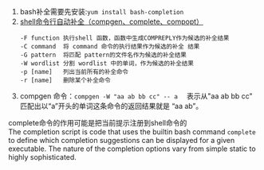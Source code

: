 1. bash补全需要先安装:`yum install bash-completion`    
1. [shell命令行自动补全（compgen、complete、compopt）](https://blog.csdn.net/ieearth/article/details/52703598)    
    ```
    -F function	执行shell 函数，函数中生成COMPREPLY作为候选的补全结果
    -C command	将 command 命令的执行结果作为候选的补全 结果
    -G pattern	将匹配 pattern的文件名作为候选的补全结果
    -W wordlist	分割 wordlist 中的单词，作为候选的补全结果
    -p [name]	列出当前所有的补全命令
    -r [name]	删除某个补全命令
    ```
1. compgen 
命令：`compgen -W "aa ab bb cc" -- a  ` 表示从"aa ab bb cc"  匹配出以“a”开头的单词这条命令的返回结果就是 “aa ab”。
 
complete命令的作用可能是把当前提示注册到shell命令的    
The completion script is code that uses the builtin bash command `complete` to define which completion suggestions can be displayed for a given executable. The nature of the completion options vary from simple static to highly sophisticated.
